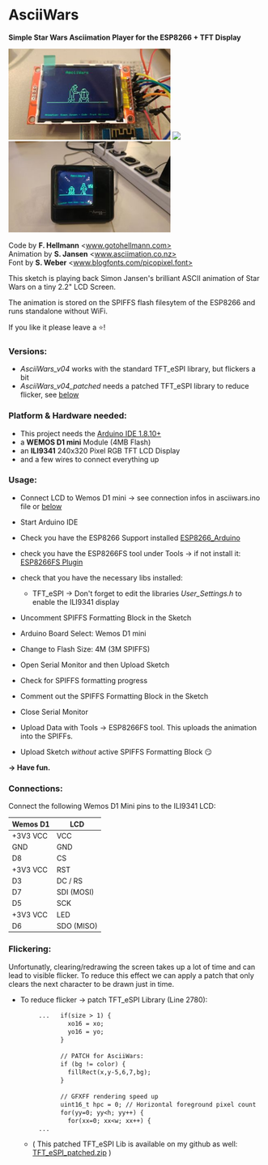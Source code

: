 # AsciiWars

**Simple Star Wars Asciimation Player for the ESP8266 + TFT Display**

<img src="https://github.com/gotohellmann/AsciiWars/blob/main/images/image1.jpg" width="320"> <img src="https://github.com/gotohellmann/AsciiWars/blob/main/images/animation.gif" width="320"> <img src="https://github.com/gotohellmann/AsciiWars/blob/main/images/image2.jpg" width="320">

Code by        **F. Hellmann**  <www.gotohellmann.com>  
Animation by   **S. Jansen**    <www.asciimation.co.nz>  
Font by        **S. Weber**     <www.blogfonts.com/picopixel.font>  
 
 This sketch is playing back Simon Jansen's brilliant ASCII animation of Star Wars on a tiny 2.2" LCD Screen. 
 
 The animation is stored on the SPIFFS flash filesytem of the ESP8266 and runs standalone without WiFi.
 
 If you like it please leave a :star:!

 ### Versions:
 
 - _AsciiWars_v04_  works with the standard TFT_eSPI library, but flickers a bit
 - _AsciiWars_v04_patched_  needs a patched TFT_eSPI library to reduce flicker, see [below](#flickering)
 
 
 ### Platform & Hardware needed:
 
 - This project needs the [Arduino IDE 1.8.10+](https://www.arduino.cc/en/software)
 - a **WEMOS D1 mini** Module (4MB Flash)
 - an **ILI9341** 240x320 Pixel RGB TFT LCD Display
 - and a few wires to connect everything up
 
 
 ### Usage:     
 
 - Connect LCD to Wemos D1 mini
   -> see connection infos in asciiwars.ino file or [below](#connections)
 - Start Arduino IDE
 - Check you have the ESP8266 Support installed [ESP8266_Arduino](https://github.com/esp8266/Arduino)
 - check you have the ESP8266FS tool under Tools
  -> if not install it: [ESP8266FS Plugin](https://github.com/esp8266/arduino-esp8266fs-plugin/releases/download/0.5.0/ESP8266FS-0.5.0.zip)
    
 - check that you have the necessary libs installed:
   - TFT_eSPI
      -> Don't forget to edit the libraries _User_Settings.h_ to enable the ILI9341 display
                 
 - Uncomment SPIFFS Formatting Block in the Sketch
 - Arduino Board Select: Wemos D1 mini
 - Change to Flash Size: 4M (3M SPIFFS)
 - Open Serial Monitor and then Upload Sketch
 - Check for SPIFFS formatting progress
 - Comment out the SPIFFS Formatting Block in the Sketch
 
 - Close Serial Monitor 
 - Upload Data with Tools -> ESP8266FS tool. This uploads the animation into the SPIFFs.
 - Upload Sketch _without_ active SPIFFS Formatting Block :smirk:
      
 **-> Have fun.**
 
 
 ### Connections:
 
 Connect the following Wemos D1 Mini pins to the ILI9341 LCD:

 Wemos D1  |  LCD
-----------|------------
 +3V3 VCC  |  VCC
 GND       |  GND
 D8        |  CS
 +3V3 VCC  |  RST
 D3        |  DC / RS
 D7        |  SDI (MOSI)
 D5        |  SCK 
 +3V3 VCC  |  LED
 D6        |  SDO (MISO)


 ### Flickering:
 
 Unfortunatly, clearing/redrawing the screen takes up a lot of time and can lead to visible flicker.
 To reduce this effect we can apply a patch that only clears the next character to be drawn just in time.

 - To reduce flicker -> patch TFT_eSPI Library (Line 2780):
 
 
            ...   if(size > 1) {
                    xo16 = xo;
                    yo16 = yo;
                  }
            
                  // PATCH for AsciiWars:
                  if (bg != color) {
                    fillRect(x,y-5,6,7,bg);
                  }
                  
                  // GFXFF rendering speed up
                  uint16_t hpc = 0; // Horizontal foreground pixel count
                  for(yy=0; yy<h; yy++) {
                    for(xx=0; xx<w; xx++) {
            ...


    - ( This patched TFT_eSPI Lib is available on my github as well: [TFT_eSPI_patched.zip](https://github.com/gotohellmann/AsciiWars/blob/main/TFT_eSPI_patched.zip) )
            
